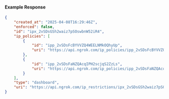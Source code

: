 <!-- Code generated for API Clients. DO NOT EDIT. -->

#### Example Response

```json
{
	"created_at": "2025-04-08T16:29:46Z",
	"enforced": false,
	"id": "ipx_2vSDsGSh2waiz7pSOswbnW52iR4",
	"ip_policies": [
		{
			"id": "ipp_2vSDsFcBYVVZQ4WEELNMkOQhyUp",
			"uri": "https://api.ngrok.com/ip_policies/ipp_2vSDsFcBYVVZQ4WEELNMkOQhyUp"
		},
		{
			"id": "ipp_2vSDsFaNZQAcqIPH2scjqS2ZzLs",
			"uri": "https://api.ngrok.com/ip_policies/ipp_2vSDsFaNZQAcqIPH2scjqS2ZzLs"
		}
	],
	"type": "dashboard",
	"uri": "https://api.ngrok.com/ip_restrictions/ipx_2vSDsGSh2waiz7pSOswbnW52iR4"
}
```
